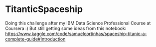 # TitanticSpaceship
 Doing this challenge after my IBM Data Science Professional Course at Coursera :) But still getting some ideas from this notebook: https://www.kaggle.com/code/samuelcortinhas/spaceship-titanic-a-complete-guide#Introduction
